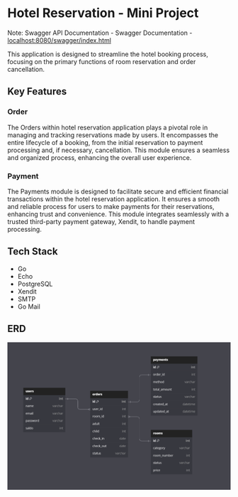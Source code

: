 # Hotel Reservation - Mini Project

Note: Swagger API Documentation - Swagger Documentation - [localhost:8080/swagger/index.html](http://localhost:8080/swagger/index.html)

This application is designed to streamline the hotel booking process, focusing on the primary functions of room reservation and order cancellation.

## Key Features

### Order

The Orders within hotel reservation application plays a pivotal role in managing and tracking reservations made by users. It encompasses the entire lifecycle of a booking, from the initial reservation to payment processing and, if necessary, cancellation. This module ensures a seamless and organized process, enhancing the overall user experience.

### Payment

The Payments module is designed to facilitate secure and efficient financial transactions within the hotel reservation application. It ensures a smooth and reliable process for users to make payments for their reservations, enhancing trust and convenience. This module integrates seamlessly with a trusted third-party payment gateway, Xendit, to handle payment processing.

## Tech Stack

- Go
- Echo
- PostgreSQL
- Xendit
- SMTP
- Go Mail

## ERD

![ERD](./docs/ERD.png)
